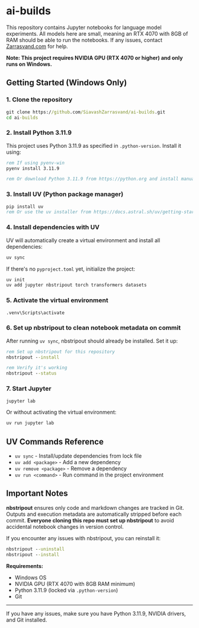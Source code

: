 # ai-builds

This repository contains Jupyter notebooks for language model experiments. All models here are small, meaning an RTX 4070 with 8GB of RAM should be able to run the notebooks.
If any issues, contact [Zarrasvand.com](https://zarrasvand.com) for help.

**Note: This project requires NVIDIA GPU (RTX 4070 or higher) and only runs on Windows.**

## Getting Started (Windows Only)

### 1. Clone the repository

```cmd
git clone https://github.com/SiavashZarrasvand/ai-builds.git
cd ai-builds
```

### 2. Install Python 3.11.9

This project uses Python 3.11.9 as specified in `.python-version`. Install it using:

```cmd
rem If using pyenv-win
pyenv install 3.11.9

rem Or download Python 3.11.9 from https://python.org and install manually
```

### 3. Install UV (Python package manager)

```cmd
pip install uv
rem Or use the uv installer from https://docs.astral.sh/uv/getting-started/installation/
```

### 4. Install dependencies with UV

UV will automatically create a virtual environment and install all dependencies:

```cmd
uv sync
```

If there's no `pyproject.toml` yet, initialize the project:
```cmd
uv init
uv add jupyter nbstripout torch transformers datasets
```

### 5. Activate the virtual environment

```cmd
.venv\Scripts\activate
```

### 6. Set up nbstripout to clean notebook metadata on commit

After running `uv sync`, nbstripout should already be installed. Set it up:

```cmd
rem Set up nbstripout for this repository
nbstripout --install

rem Verify it's working
nbstripout --status
```

### 7. Start Jupyter

```cmd
jupyter lab
```

Or without activating the virtual environment:
```cmd
uv run jupyter lab
```

## UV Commands Reference

- `uv sync` - Install/update dependencies from lock file
- `uv add <package>` - Add a new dependency 
- `uv remove <package>` - Remove a dependency
- `uv run <command>` - Run command in the project environment

## Important Notes

**nbstripout** ensures only code and markdown changes are tracked in Git. Outputs and execution metadata are automatically stripped before each commit. **Everyone cloning this repo must set up nbstripout** to avoid accidental notebook changes in version control.

If you encounter any issues with nbstripout, you can reinstall it:
```cmd
nbstripout --uninstall
nbstripout --install
```

**Requirements:**
- Windows OS
- NVIDIA GPU (RTX 4070 with 8GB RAM minimum)
- Python 3.11.9 (locked via `.python-version`)
- Git

---

If you have any issues, make sure you have Python 3.11.9, NVIDIA drivers, and Git installed.
